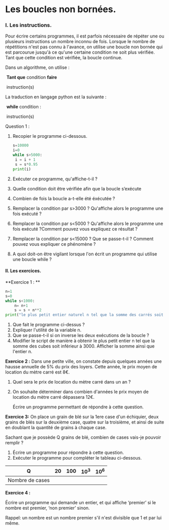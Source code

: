 # Les boucles non bornées.

### I. Les instructions.

Pour écrire certains programmes, il est parfois nécessaire de répéter une ou plusieurs instructions un nombre inconnu de fois. Lorsque le nombre de répétitions n'est pas connu à l'avance, on utilise une boucle non bornée qui est parcourue jusqu'à ce qu'une certaine condition ne soit plus vérifiée. Tant que cette condition est vérifiée, la boucle continue. 

Dans un algorithme, on utilise :

​	**Tant que** condition **faire**

​		instruction(s)

La traduction en langage python est la suivante :

​	**while** condition :

​		instruction(s)



Question 1 : 

1. Recopier le programme ci-dessous.

   ```python
   s=10000
   i=0
   while s>5000:
   	i = i + 1
   	s = s*0.95
   print(i)
   ```

   

2. Exécuter ce programme, qu'affiche-t-il ?
3. Quelle condition doit être vérifiée afin que la boucle s’exécute 
4. Combien de fois la boucle a-t-elle été éxécutée ?  
5. Remplacer la condition par s>3000 ? Qu'affiche alors le programme une fois exécuté ?
6. Remplacer la condition par s<5000 ? Qu'affiche alors le programme une fois exécuté ?Comment pouvez vous expliquez ce résultat ?
7. Remplacer la condition par s<15000 ? Que se passe-t-il ? Comment pouvez vous expliquer ce phénomène ? 
8. A quoi doit-on être vigilant lorsque l'on écrit un programme qui utilise une boucle while ?



#### II. Les exercices.

**Exercice 1 : **

```python
n=1
s=0
while s<1000:
	n= n+1
	s = s + n**2
print("le plus petit entier naturel n tel que la somme des carrés soit inférieure à 1000 est ",n)
```

1. Que fait le programme ci-dessus ?
2. Expliquer l'utilité de la variable n.  
3. Que se passe-t-il si on inverse les deux exécutions de la boucle ?
4. Modifier le script de manière à obtenir le plus petit entier n tel que la somme des cubes soit inférieur à 3000. Afficher la somme ainsi que l'entier n.  



**Exercice 2 :** Dans une petite ville, on constate depuis quelques années une hausse annuelle de 5% du prix des loyers. Cette année, le prix moyen de location du mètre carré est 8€. 

1. Quel sera le prix de location du mètre carré dans un an ?

2. On souhaite déterminer dans combien d'années le prix moyen de location du mètre carré dépassera 12€.  

   Écrire un programme  permettant de répondre à cette question.  



**Exercice 3:** On place un grain de blé sur la 1ere case d'un échiquier, deux grains de blés sur la deuxième case, quatre sur la troisième, et ainsi de suite en doublant la quantité de grains à chaque case. 

Sachant que je possède Q grains de blé, combien de cases vais-je pouvoir remplir ? 

1. Écrire un programme  pour répondre à cette question.
2. Exécuter le programme pour compléter le tableau ci-dessous.

| Q               | 20   | 100  | $10^3$ | $10^6$ |
| --------------- | ---- | ---- | ------ | ------ |
| Nombre de cases |      |      |        |        |



**Exercice 4 :** 

Écrire un programme qui demande un entier, et qui affiche ‘premier’ si le nombre est premier, ‘non premier’ sinon. 

Rappel: un nombre est un nombre premier s'il n'est divisible que 1 et par lui même. 